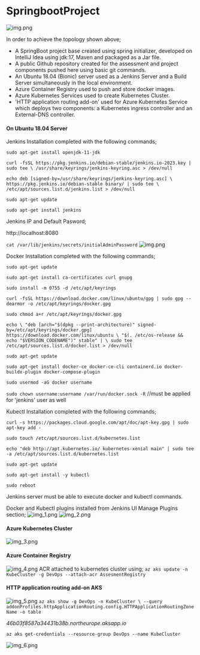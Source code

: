 # SpringbootProject

![img.png](pngs/topology.png)

In order to achieve the topology shown above;

* A SpringBoot project base created using spring initializer, developed on IntelliJ Idea using jdk:17, Maven and packaged as a Jar file. 
* A public Github repository created for the assessment and project components pushed here using basic git commands.
* An Ubuntu 18.04 (Bionic) server used as a Jenkins Server and a Build Server simultaneously in the local environment. 
* Azure Container Registry used to push and store docker images.
* Azure Kubernetes Services used to create Kubernetes Cluster. 
* 'HTTP application routing add-on' used for Azure Kubernetes Service which deploys two components: a Kubernetes ingress controller and an External-DNS controller.

#### On Ubuntu 18.04 Server 

Jenkins Installation completed with the following commands;

`sudo apt-get install openjdk-11-jdk`

`curl -fsSL https://pkg.jenkins.io/debian-stable/jenkins.io-2023.key | sudo tee \
/usr/share/keyrings/jenkins-keyring.asc > /dev/null`

`echo deb [signed-by=/usr/share/keyrings/jenkins-keyring.asc] \
https://pkg.jenkins.io/debian-stable binary/ | sudo tee \
/etc/apt/sources.list.d/jenkins.list > /dev/null`

`sudo apt-get update`

`sudo apt-get install jenkins`


Jenkins IP and Default Pasword;

http://localhost:8080

`cat /var/lib/jenkins/secrets/initialAdminPassword`
![img.png](pngs/img.png)


Docker Installation completed with the following commands;

`sudo apt-get update`

`sudo apt-get install ca-certificates curl gnupg`

`sudo install -m 0755 -d /etc/apt/keyrings`

`curl -fsSL https://download.docker.com/linux/ubuntu/gpg | sudo gpg --dearmor -o /etc/apt/keyrings/docker.gpg`

`sudo chmod a+r /etc/apt/keyrings/docker.gpg`

`echo \
"deb [arch="$(dpkg --print-architecture)" signed-by=/etc/apt/keyrings/docker.gpg] https://download.docker.com/linux/ubuntu \
"$(. /etc/os-release && echo "$VERSION_CODENAME")" stable" | \
sudo tee /etc/apt/sources.list.d/docker.list > /dev/null`

`sudo apt-get update`

`sudo apt-get install docker-ce docker-ce-cli containerd.io docker-buildx-plugin docker-compose-plugin`

`sudo usermod -aG docker username`

`sudo chown username:username /var/run/docker.sock -R` //must be applied for 'jenkins' user as well 

Kubectl Installation completed with the following commands;

`curl -s https://packages.cloud.google.com/apt/doc/apt-key.gpg | sudo apt-key add -`

`sudo touch /etc/apt/sources.list.d/kubernetes.list`

`echo "deb http://apt.kubernetes.io/ kubernetes-xenial main" | sudo tee -a /etc/apt/sources.list.d/kubernetes.list`

`sudo apt-get update`

`sudo apt-get install -y kubectl`

`sudo reboot`

Jenkins server must be able to execute docker and kubectl commands.

Docker and Kubectl plugins installed from Jenkins UI Manage Plugins section;
![img_1.png](pngs/img_1.png)
![img_2.png](pngs/img_2.png)

#### Azure Kubernetes Cluster  
![img_3.png](pngs/img_3.png)

#### Azure Container Registry
![img_4.png](pngs/img_4.png)
ACR attached to kubernetes cluster using;
`az aks update -n KubeCluster -g DevOps --attach-acr AssesmentRegistry`

#### HTTP application routing add-on AKS
![img_5.png](pngs/img_5.png)
`az aks show -g DevOps -n KubeCluster \
--query addonProfiles.httpApplicationRouting.config.HTTPApplicationRoutingZoneName -o table`

_46b03f8587a34431b38b.northeurope.aksapp.io_

`az aks get-credentials --resource-group DevOps --name KubeCluster`


![img_6.png](pngs/img_6.png)
